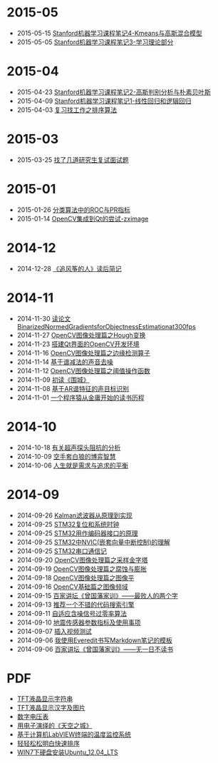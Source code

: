 # 2015-05

- 2015-05-15 [Stanford机器学习课程笔记4-Kmeans与高斯混合模型](html/Stanford机器学习课程笔记4-Kmeans与高斯混合模型.html)
- 2015-05-05 [Stanford机器学习课程笔记3-学习理论部分](html/Stanford机器学习课程笔记3-学习理论部分.html)

# 2015-04 

- 2015-04-23 [Stanford机器学习课程笔记2-高斯判别分析与朴素贝叶斯](html/Stanford机器学习课程笔记2-高斯判别分析与朴素贝叶斯.html)
- 2015-04-09 [Stanford机器学习课程笔记1-线性回归和逻辑回归](html/Stanford机器学习课程笔记1-监督学习.html)
- 2015-04-03 [复习找工作之排序算法](html/复习找工作之排序算法.html)

# 2015-03

- 2015-03-25 [找了几道研究生复试面试题](html/找了几道研究生复试面试题.html)

# 2015-01

- 2015-01-26 [分类算法中的ROC与PR指标](html/分类算法中的ROC与PR指标.html)
- 2015-01-14 [OpenCV集成到Qt的尝试-zximage](html/OpenCV集成到Qt的尝试-zximage.html)

# 2014-12

- 2014-12-28 [《追风筝的人》读后简记](html/《追风筝的人》读后简记.html)

# 2014-11

- 2014-11-30 [读论文BinarizedNormedGradientsforObjectnessEstimationat300fps](html/读论文BinarizedNormedGradientsforObjectnessEstimationat300fps.html)
- 2014-11-27 [OpenCV图像处理篇之Hough变换](html/OpenCV图像处理篇之Hough变换.html)
- 2014-11-23 [搭建Qt界面的OpenCV开发环境](html/搭建Qt界面的OpenCV开发环境.html)
- 2014-11-16 [OpenCV图像处理篇之边缘检测算子](html/OpenCV图像处理篇之边缘检测算子.html)
- 2014-11-14 [基于谱减法的声音去噪](html/基于谱减法的声音去噪.html)
- 2014-11-12 [OpenCV图像处理篇之阈值操作函数](html/OpenCV图像处理篇之阈值操作函数.html)
- 2014-11-09 [初读《围城》](html/初读《围城》.html)
- 2014-11-08 [基于AR谱特征的声目标识别](html/基于AR谱特征的声目标识别.html)
- 2014-11-01 [一个程序猿从金庸开始的读书历程](html/一个程序猿从金庸开始的读书历程.html)

# 2014-10

- 2014-10-18 [有关超声探头阻抗的分析](html/有关超声探头阻抗的分析.html) 
- 2014-10-09 [空手套白狼的博弈智慧](html/空手套白狼的博弈智慧.html)
- 2014-10-06 [人生就是需求与追求的平衡](html/人生就是需求与追求的平衡.html)

# 2014-09

- 2014-09-26 [Kalman滤波器从原理到实现](html/Kalman滤波器从原理到实现.html)
- 2014-09-25 [STM32复位和系统时钟](html/STM32复位和系统时钟.html)
- 2014-09-25 [STM32用作编码器接口的原理](html/STM32用作编码器接口的原理.html)
- 2014-09-25 [STM32中NVIC(嵌套向量中断控制)的理解](html/STM32中NVIC(嵌套向量中断控制)的理解.html)
- 2014-09-25 [STM32串口通信记](html/STM32串口通信记.html)
- 2014-09-20 [OpenCV图像处理篇之采样金字塔](html/OpenCV图像处理篇之采样金字塔.html)
- 2014-09-19 [OpenCV图像处理篇之腐蚀与膨胀](html/OpenCV图像处理篇之腐蚀与膨胀.html)
- 2014-09-18 [OpenCV图像处理篇之图像平](html/OpenCV图像处理篇之图像平滑.html)
- 2014-09-16 [OpenCV基础篇之图像频域](html/OpenCV基础篇之图像频域.html)
- 2014-09-15 [百家讲坛《曾国藩家训》——最败人的两个字](html/百家讲坛《曾国藩家训》——最败人的两个字.html)
- 2014-09-13 [推荐一个不错的代码搜索引擎](html/推荐一个不错的代码搜索引擎.html)
- 2014-09-11 [自适应含噪信号过零率算法](html/自适应含噪信号过零率算法.html)
- 2014-09-10 [地震传感器参数指标及使用事项](html/地震传感器参数指标及使用事项.html)
- 2014-09-07 [插入视频测试](html/插入视频测试.html)
- 2014-09-06 [我使用Everedit书写Markdown笔记的模板](html/我使用Everedit书写Markdown笔记的模板.html)
- 2014-09-06 [百家讲坛《曾国藩家训》——无一日不读书](html/百家讲坛《曾国藩家训》——无一日不读书.html)

# PDF

- [TFT液晶显示字符串](pdf/TFT液晶显示字符串.pdf)
- [TFT液晶显示汉字及图片](pdf/TFT液晶显示汉字及图片.pdf)
- [数字电压表](pdf/数字电压表.pdf)
- [用电子演绎的《天空之城》](pdf/用电子演绎的《天空之城》.pdf)
- [基于计算机LabVIEW终端的温度监控系统](pdf/基于计算机LabVIEW终端的温度监控系统.pdf)
- [轻轻松松明白快速排序](pdf/轻轻松松明白快速排序.pdf)
- [WIN7下硬盘安装Ubuntu_12.04_LTS](pdf/WIN7下硬盘安装Ubuntu_12.04_LTS.pdf)
